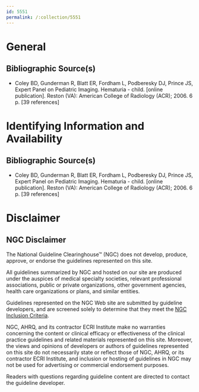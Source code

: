 ```yaml
---
id: 5551
permalink: /:collection/5551
---
```


# General

## Bibliographic Source(s)

- Coley BD, Gunderman R, Blatt ER, Fordham L, Podberesky DJ, Prince JS, Expert Panel on Pediatric Imaging. Hematuria - child. [online publication]. Reston (VA): American College of Radiology (ACR); 2006. 6 p. [39 references]

# Identifying Information and Availability

## Bibliographic Source(s)

- Coley BD, Gunderman R, Blatt ER, Fordham L, Podberesky DJ, Prince JS, Expert Panel on Pediatric Imaging. Hematuria - child. [online publication]. Reston (VA): American College of Radiology (ACR); 2006. 6 p. [39 references]

# Disclaimer

## NGC Disclaimer

The National Guideline Clearinghouse™ (NGC) does not develop, produce, approve, or endorse the guidelines represented on this site.

All guidelines summarized by NGC and hosted on our site are produced under the auspices of medical specialty societies, relevant professional associations, public or private organizations, other government agencies, health care organizations or plans, and similar entities.

Guidelines represented on the NGC Web site are submitted by guideline developers, and are screened solely to determine that they meet the [NGC Inclusion Criteria](/help-and-about/summaries/inclusion-criteria).

NGC, AHRQ, and its contractor ECRI Institute make no warranties concerning the content or clinical efficacy or effectiveness of the clinical practice guidelines and related materials represented on this site. Moreover, the views and opinions of developers or authors of guidelines represented on this site do not necessarily state or reflect those of NGC, AHRQ, or its contractor ECRI Institute, and inclusion or hosting of guidelines in NGC may not be used for advertising or commercial endorsement purposes.

Readers with questions regarding guideline content are directed to contact the guideline developer.

